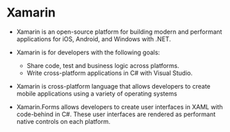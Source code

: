 # Xamarin

* Xamarin is an open-source platform for building modern and performant applications for iOS, Android, and Windows with .NET.

* Xamarin is for developers with the following goals:
    * Share code, test and business logic across platforms.
    * Write cross-platform applications in C# with Visual Studio.

* Xamarin is cross-platform language that allows developers to create mobile applications using a variety of operating systems

* Xamarin.Forms allows developers to create user interfaces in XAML with code-behind in C#. These user interfaces are rendered as performant native controls on each platform.